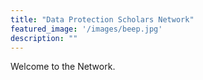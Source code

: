 ```yaml
---
title: "Data Protection Scholars Network"
featured_image: '/images/beep.jpg'
description: ""
---
```

Welcome to the Network.

